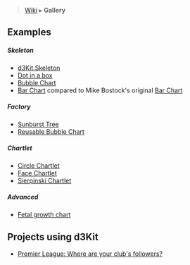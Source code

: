 > [Wiki](Home) ▸ **Gallery**

## Examples

##### Skeleton
* [d3Kit.Skeleton](http://bl.ocks.org/kristw/7eef5cb21f3dfc1c0a4c)
* [Dot in a box](http://bl.ocks.org/treboresque/f839966214cf66627df6)
* [Bubble Chart](http://bl.ocks.org/kristw/75999459f1a34e05d580)
* [Bar Chart](http://bl.ocks.org/kristw/9ecc2d17061cadbe3707) compared to Mike Bostock's original [Bar Chart](http://bl.ocks.org/mbostock/3885304)

##### Factory
* [Sunburst Tree](http://bl.ocks.org/treboresque/211c0b6fadd0e3a2dd05)
* [Reusable Bubble Chart](http://bl.ocks.org/kristw/d8b15dd09a4c3510621c)

##### Chartlet
* [Circle Chartlet](http://bl.ocks.org/treboresque/0f01e42fb3c9268d7105)
* [Face Chartlet](http://bl.ocks.org/treboresque/6cc9d948be0635d88990)
* [Sierpinski Chartlet](http://bl.ocks.org/treboresque/28476a3ae1297af52d95)

##### Advanced

* [Fetal growth chart](http://bl.ocks.org/kristw/762e219e34808e4f50a4)

## Projects using d3Kit

* [Premier League: Where are your club's followers?](https://interactive.twitter.com/premierleague)